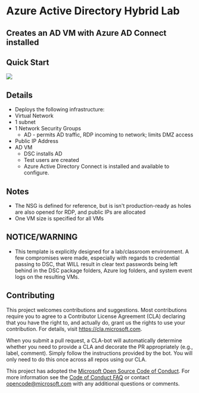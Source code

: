 # Azure Active Directory Hybrid Lab
## Creates an AD VM with Azure AD Connect installed
## Quick Start

<a href="https://portal.azure.com/#create/Microsoft.Template/uri/https%3A%2F%2Fraw.githubusercontent.com%2Fdweppeler-msft%2FM365AVDWS%2Fmaster%2FAAD-Hybrid-Lab%2Fdeploy.json" target="_blank"><img src="https://aka.ms/deploytoazurebutton"/></a>

## Details
* Deploys the following infrastructure:
 * Virtual Network
  * 1 subnet
  * 1 Network Security Groups
    * AD - permits AD traffic, RDP incoming to network; limits DMZ access
  * Public IP Address
  * AD VM
	* DSC installs AD
    * Test users are created
    * Azure Active Directory Connect is installed and available to configure.

## Notes
* The NSG is defined for reference, but is isn't production-ready as holes are also opened for RDP, and public IPs are allocated
* One VM size is specified for all VMs


## NOTICE/WARNING
* This template is explicitly designed for a lab/classroom environment. A few compromises were made, especially with regards to credential passing to DSC, that WILL result in clear text passwords being left behind in the DSC package folders, Azure log folders, and system event logs on the resulting VMs. 
 
 
## Contributing

This project welcomes contributions and suggestions.  Most contributions require you to agree to a
Contributor License Agreement (CLA) declaring that you have the right to, and actually do, grant us
the rights to use your contribution. For details, visit https://cla.microsoft.com.

When you submit a pull request, a CLA-bot will automatically determine whether you need to provide
a CLA and decorate the PR appropriately (e.g., label, comment). Simply follow the instructions
provided by the bot. You will only need to do this once across all repos using our CLA.

This project has adopted the [Microsoft Open Source Code of Conduct](https://opensource.microsoft.com/codeofconduct/).
For more information see the [Code of Conduct FAQ](https://opensource.microsoft.com/codeofconduct/faq/) or
contact [opencode@microsoft.com](mailto:opencode@microsoft.com) with any additional questions or comments.
